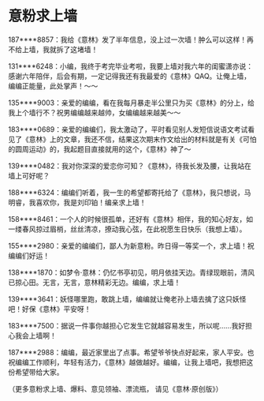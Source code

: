 # 意粉求上墙

187****8857：我给《意林》发了半年信息，没上过一次墙！肿么可以这样！再不给上墙，我就拆了这堵墙！ 

131****6248：小编，我终于考完毕业考啦，我要上墙对我六年的闺蜜潇亦说：感谢六年陪伴，后会有期，一定记得我还有我最爱的《意林》QAQ。让俺上墙，编编正能量，此处掌声！～～ 

135****9003：亲爱的编编，看在我每月暴走半公里只为买《意林》的分上，给我上个墙行不？祝男编编越来越帅，女编编越来越美～～ 

183****0689：亲爱的编编们，我太激动了，平时看见别人发短信说语文考试看见了《意林》上的文章，我还不信，结果这次期末作文给出的材料就是有关《可怕的圆周运动》的，我起题目直接就用的这个，《意林》神了～ 

139****0482：我对你深深的爱恋你可知？《意林》，待我长发及腰，让我站在墙上可好呢？ 

188****6324：编编们听着，我一生的希望都寄托给了《意林》，我只想说，马明睿，我喜欢你，我是刘印铂！编亲求上墙！ 

158****8461：一个人的时候很孤单，还好有《意林》相伴，我的知心好友，如一缕春风掠过眉梢，丝丝清凉，撩动我心弦，在此祝愿生日快乐（我想上墙）。 

155****2980：亲爱的编编们，鄙人为新意粉。昨日得一等奖一个，求上墙！祝编编们好运！ 

138****1870：如梦令·意林：仍忆书亭初见，明月依挂天边。青绿现眼前，清风已掠心田。无言，无言，意林精彩无边。编编，求上墙！ 

139****3641：妖怪哪里跑，敢跳上墙，编编就让俺老孙上墙去擒了这只妖怪吧！好保《意林》平安呀！ 

183****7500：据说一件事你越担心它发生它就越容易发生，所以呢……我好担心我会上墙啊！ 

187****2988：编编，最近家里出了点事。希望爷爷快点好起来，家人平安。也祝编编工作顺利，年轻有活力，《意林》越做越好。编编，让我上墙吧，我想把这份希望带给大家。 

（更多意粉求上墙、爆料、意见领袖、漂流瓶， 请见《意林·原创版》）